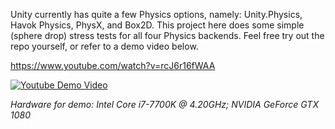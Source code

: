Unity currently has quite a few Physics options, namely: Unity.Physics, Havok Physics, PhysX, and Box2D. This project here does some simple (sphere drop) stress tests for all four Physics backends. Feel free try out the repo yourself, or refer to a demo video below.

https://www.youtube.com/watch?v=rcJ6r16fWAA

[![Youtube Demo Video](https://i.ytimg.com/vi/rcJ6r16fWAA/maxresdefault.jpg)](https://www.youtube.com/watch?v=rcJ6r16fWAA)

*Hardware for demo: Intel Core i7-7700K @ 4.20GHz; NVIDIA GeForce GTX 1080*
